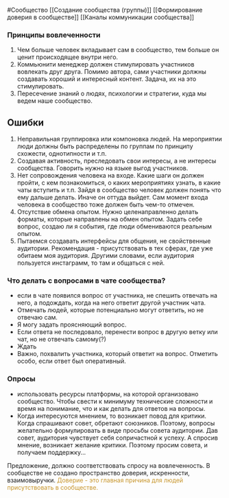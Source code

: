 #Сообщество 
[[Создание сообщества (группы)]]
[[Формирование доверия в сообществе]]
[[Каналы коммуникации сообщества]]
### Принципы вовлеченности
1. Чем больше человек вкладывает сам в сообщество, тем больше он ценит происходящее внутри него.
2. Коммьюнити менеджер должен стимулировать участников вовлекать друг друга. Помимо автора, сами участники должны создавать хороший и интересный контент. Задача, их на это стимулировать.
3. Пересечение знаний о людях, психологии и стратегии, куда мы ведем наше сообщество.

## Ошибки
1. Неправильная группировка или компоновка людей. На мероприятии люди должны быть распределены по группам по принципу схожести, однотипности и т.п.
2. Создавая активность, преследовать свои интересы, а не интересы сообщества. Говорить нужно на языке выгод участников.
3. Нет сопровождения человека на входе. Какие шаги он должен пройти, с кем познакомиться, о каких мероприятиях узнать, в какие чаты вступить и т.п. Зайдя в сообщество человек должен понять что ему дальше делать. Иначе он оттуда выйдет. Сам момент входа человека в сообщество тоже должен быть чем-то отмечен.
4. Отсутствие обмена опытом. Нужно целенаправленно делать форматы, которые направлены на обмен опытом. Задать себе вопрос, создаю ли я события, где люди обмениваются реальным опытом.
5. Пытаемся создавать интерфейсы для общения, не свойственные аудитории. Рекомендация - присутствовать в тех сферах, где уже обитаем моя аудитория. Другими словами, если аудитория пользуется инстаграмм, то там и общаться с ней.

### Что делать с вопросами в чате сообщества?
- если в чате появился вопрос от участника, не спешить отвечать на него, а подождать, когда на него ответит другой участник чата.
- Отмечать людей, которые потенциально могут ответить, но не отвечаю сам.
- Я могу задать проясняющий вопрос.
- Если ответа не последовало, перенести вопрос в другую ветку или чат, но не отвечать самому(?)
- Ждать
- Важно, похвалить участника, который ответит на вопрос. Отметить особо, если ответ был оперативный.

### Опросы
- использовать ресурсы платформы, на которой организовано сообщество. Чтобы свести к минимуму технические сложности и время на понимание, что и как делать для ответов на вопросы.
- Когда интересуются мнением, то возникает повод для критики. Когда спрашивают совет, обретают союзников. Поэтому, вопросы желательно формулировать в виде просьбы совета аудитории. Дав совет, аудитория чувствует себя сопричастной к успеху. А спросив мнение, возникает желание критики. Поэтому просим совета, и получаем поддержку...

Предложение, должно соответствовать спросу на вовлеченность.
В сообществе не создано пространство доверия, искренности, взаимовыручки.
<span style='color:#c7952b'>Доверие - это главная причина для людей присутствовать в сообществе.</span>
